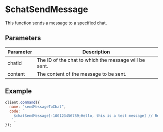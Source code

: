 # $chatSendMessage

This function sends a message to a specified chat.

## Parameters

| Parameter | Description                                      |
| --------- | ------------------------------------------------ |
| chatId    | The ID of the chat to which the message will be sent. |
| content   | The content of the message to be sent.            |

## Example

```js
client.command({
  name: "sendMessageToChat",
  code: `
    $chatSendMessage[-100123456789;Hello, this is a test message] // Replace -100123456789 with the actual chat ID
   `,
});
```